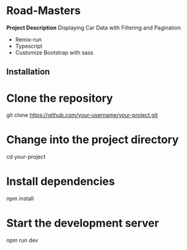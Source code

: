 # Road-Masters

**Project Description**
Displaying Car Data with Filtering and Pagination

- Remix-run
- Typescript
- Customize Bootstrap with sass

## Installation

# Clone the repository

git clone https://github.com/your-username/your-project.git

# Change into the project directory

cd your-project

# Install dependencies

npm install

# Start the development server

npm run dev
